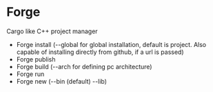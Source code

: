 # Forge

Cargo like C++ project manager

<!-- Allows seamless integration with other languages (Rust, Python, Go, Zig, ...) -->

<!-- Use .toml to manage CMakeLists.txt -->

- Forge install (--global for global installation, default is project. Also capable of installing directly from github, if a url is passed)
- Forge publish
- Forge build (--arch for defining pc architecture)
- Forge run
- Forge new (--bin (default) --lib)

<!-- For writing the CMakeLists.txt: sharding mechanism inplemented (CMakeLists.txt is split in several sections, each being changed by each command, and once build/run is called, CMakeLists.txt will be composed and then ran) -->

